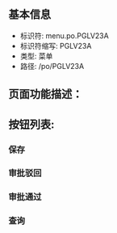 
## 基本信息

- 标识符: menu.po.PGLV23A
- 标识符缩写: PGLV23A
- 类型: 菜单
- 路径: /po/PGLV23A

## 页面功能描述：





## 按钮列表:


### 保存



### 审批驳回



### 审批通过



### 查询


